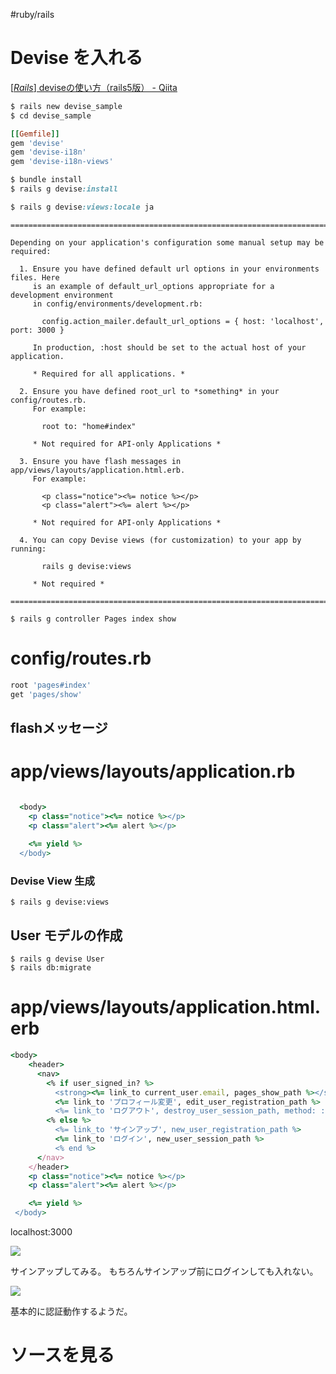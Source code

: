 #ruby/rails 


# Devise を入れる

[\[_Rails_\] deviseの使い方（rails5版） - Qiita](https://qiita.com/cigalecigales/items/f4274088f20832252374)

```ruby
$ rails new devise_sample
$ cd devise_sample
```

```ruby
[[Gemfile]]
gem 'devise'
gem 'devise-i18n'
gem 'devise-i18n-views'
```

```ruby
$ bundle install
$ rails g devise:install

$ rails g devise:views:locale ja
```

```shell
===============================================================================

Depending on your application's configuration some manual setup may be required:

  1. Ensure you have defined default url options in your environments files. Here
     is an example of default_url_options appropriate for a development environment
     in config/environments/development.rb:

       config.action_mailer.default_url_options = { host: 'localhost', port: 3000 }

     In production, :host should be set to the actual host of your application.

     * Required for all applications. *

  2. Ensure you have defined root_url to *something* in your config/routes.rb.
     For example:

       root to: "home#index"

     * Not required for API-only Applications *

  3. Ensure you have flash messages in app/views/layouts/application.html.erb.
     For example:

       <p class="notice"><%= notice %></p>
       <p class="alert"><%= alert %></p>

     * Not required for API-only Applications *

  4. You can copy Devise views (for customization) to your app by running:

       rails g devise:views

     * Not required *

===============================================================================
```

```shell
$ rails g controller Pages index show
```

# config/routes.rb

```ruby
root 'pages#index'
get 'pages/show'
```

## flashメッセージ

# app/views/layouts/application.rb

```ruby

  <body>
    <p class="notice"><%= notice %></p>
    <p class="alert"><%= alert %></p>
    
    <%= yield %>
  </body>
```

### Devise View 生成

```shell
$ rails g devise:views
```

## User モデルの作成

```shell
$ rails g devise User
$ rails db:migrate
```

# app/views/layouts/application.html.erb

```ruby
<body>
    <header>
      <nav>
        <% if user_signed_in? %>
          <strong><%= link_to current_user.email, pages_show_path %></strong>
          <%= link_to 'プロフィール変更', edit_user_registration_path %>
          <%= link_to 'ログアウト', destroy_user_session_path, method: :delete %>
        <% else %>
          <%= link_to 'サインアップ', new_user_registration_path %>
          <%= link_to 'ログイン', new_user_session_path %>
          <% end %>
      </nav>
    </header>
    <p class="notice"><%= notice %></p>
    <p class="alert"><%= alert %></p>

    <%= yield %>
 </body>
```

localhost:3000

![](welcome.png)

サインアップしてみる。
もちろんサインアップ前にログインしても入れない。

![](sign_up.png)

基本的に認証動作するようだ。

# ソースを見る
